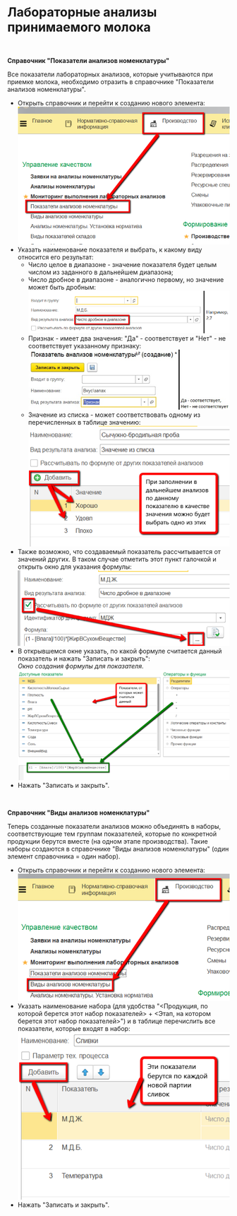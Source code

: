 **Лабораторные анализы принимаемого молока**
============================================

 

**Справочник "Показатели анализов номенклатуры"**

Все показатели лабораторных анализов, которые учитываются при приемке
молока, необходимо отразить в справочнике "Показатели анализов
номенклатуры".

- Открыть справочник и перейти к созданию нового элемента:  
![](LabAnalysis.assets/drex_laboratornye_analizy_1_custom.png)
-   Указать наименование показателя и выбрать, к какому виду относится
    его результат:  
    -   Число целое в диапазоне - значение показателя будет целым числом из
    заданного в дальнейшем диапазона;  
    -   Число дробное в диапазоне - аналогично первому, но значение может
    быть дробным:    
    ![](LabAnalysis.assets/drex_laboratornye_analizy_1_custom_2.png)
    - Признак - имеет два значения: "Да" - соответствует и "Нет" - не
    соответствует указанному признаку:  
    ![](LabAnalysis.assets/drex_laboratornye_analizy_1_custom_3.png)
    - Значение из списка - может соответствовать одному из перечисленных в
    таблице значению:  
    ![](LabAnalysis.assets/drex_laboratornye_analizy_1_custom_4.png)  
- Также возможно, что создаваемый показатель рассчитывается от
    значений других. В таком случае отметить этот пункт галочкой и
    открыть окно для указания формулы:  
![](LabAnalysis.assets/drex_laboratornye_analizy_1_custom_5.png)
- В открывшемся окне указать, по какой формуле считается данный
    показатель и нажать "Записать и закрыть":  
    *Окно создания формулы для показателя*.  
![](LabAnalysis.assets/drex_laboratornye_analizy_1_custom_6.png)
- Нажать "Записать и закрыть".

 

**Справочник "Виды анализов номенклатуры"**

Теперь созданные показатели анализов можно объединять в наборы,
соответствующие тем группам показателей, которые по конкретной продукции
берутся вместе (на одном этапе производства). Такие наборы создаются в
справочнике "Виды анализов номенклатуры" (один элемент справочника =
один набор).


- Открыть справочник и перейти к созданию нового элемента:  
![](LabAnalysis.assets/drex_laboratornye_analizy_1_custom_7.png)  
- Указать наименование набора (для удобства "\<Продукция, по которой берется этот набор показателей\> + \<Этап, на котором берется этот набор показателей\>") и в таблице перечислить все показатели, которые входят в набор:  
![](LabAnalysis.assets/drex_laboratornye_analizy_1_custom_8.png)  
-  Нажать "Записать и закрыть".

